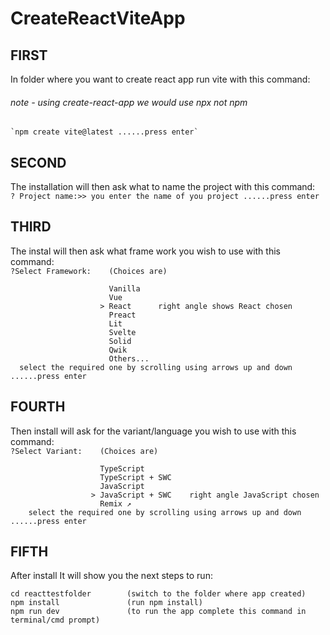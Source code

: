 # CreateReactViteApp

## FIRST
  In folder where you want to create react app run vite with this command:</br>
  ###### *note - using create-react-app we would use npx not npm*
      
    `npm create vite@latest ......press enter`
    
## SECOND
  The installation will then ask what to name the project with this command:</br>
    `? Project name:>> you enter the name of you project ......press enter`
## THIRD
  The instal will then ask what frame work you wish to use with this command:</br>
    `?Select Framework:    (Choices are)`
    
                          Vanilla
                          Vue
                        > React      right angle shows React chosen
                          Preact
                          Lit
                          Svelte
                          Solid
                          Qwik
                          Others...
      select the required one by scrolling using arrows up and down ......press enter
                                      
## FOURTH
  Then install will ask for the variant/language you wish to use with this command:</br>
    `?Select Variant:    (Choices are)`
    
                        TypeScript
                        TypeScript + SWC
                        JavaScript
                      > JavaScript + SWC    right angle JavaScript chosen
                        Remix ↗
        select the required one by scrolling using arrows up and down ......press enter
                        
      
## FIFTH
  After install It will show you the next steps to run: </br>
  
    cd reacttestfolder        (switch to the folder where app created)
    npm install               (run npm install)
    npm run dev               (to run the app complete this command in terminal/cmd prompt)







